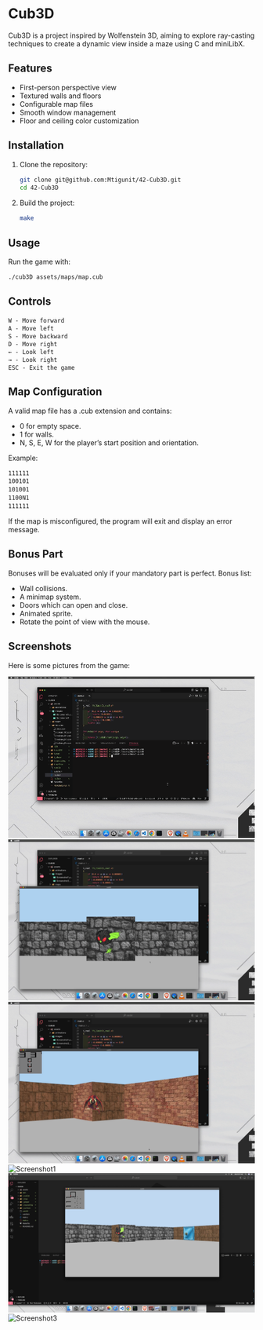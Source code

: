 # Cub3D

Cub3D is a project inspired by Wolfenstein 3D, aiming to explore ray-casting techniques to create a dynamic view inside a maze using C and miniLibX.

## Features

- First-person perspective view
- Textured walls and floors
- Configurable map files
- Smooth window management
- Floor and ceiling color customization

## Installation

1. Clone the repository:

    ```sh
    git clone git@github.com:Mtigunit/42-Cub3D.git
    cd 42-Cub3D
    ```

2. Build the project:

    ```sh
    make
    ```

## Usage

Run the game with:

```sh
./cub3D assets/maps/map.cub
```
## Controls

```
W - Move forward
A - Move left
S - Move backward
D - Move right
← - Look left
→ - Look right
ESC - Exit the game
```

## Map Configuration

A valid map file has a .cub extension and contains:
- 0 for empty space.
- 1 for walls.
- N, S, E, W for the player’s start position and orientation.

Example:
```txt
111111
100101
101001
1100N1
111111
```

If the map is misconfigured, the program will exit and display an error message.

## Bonus Part

Bonuses will be evaluated only if your mandatory part is perfect. Bonus list:

- Wall collisions.
- A minimap system.
- Doors which can open and close.
- Animated sprite.
- Rotate the point of view with the mouse.

## Screenshots
Here is some pictures from the game:

![loading](assets/images/loading.gif)
![animation](assets/images/animation.gif)
![animation2](assets/images/animation2.gif)
![Screenshot1](assets/images/Screenshot1.png)
![Screenshot2](assets/images/Screenshot2.png)
![Screenshot3](assets/images/Screenshot3.png)
